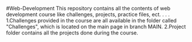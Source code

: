 #Web-Development
This repository contains all the contents of web development course like challenges, projects, practice files, ect.
.
.
.
1.Challenges provided in the course are all available in the folder called "Challenges", which is located on the main page in branch MAIN.
2.Project folder contains all the projects done during the course.
